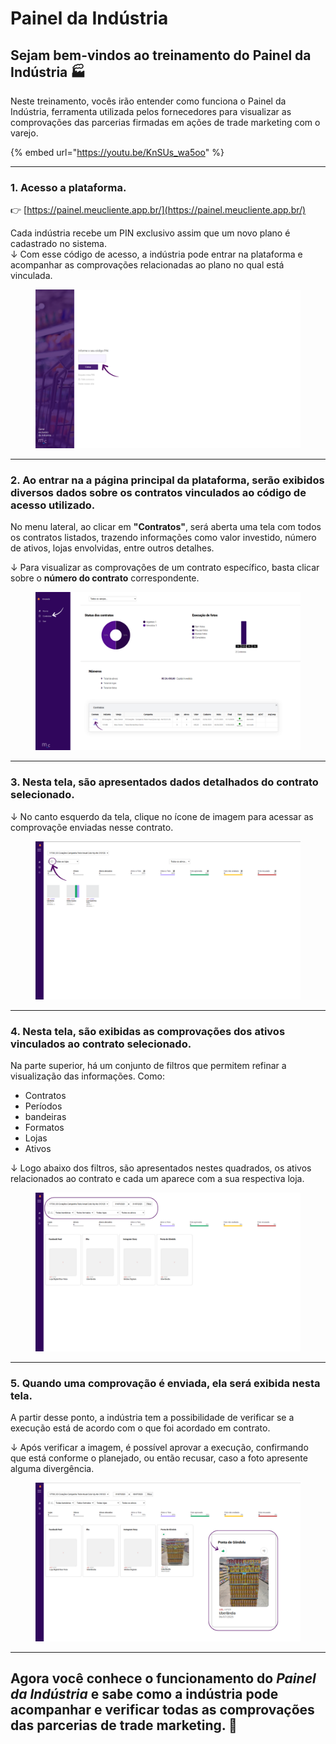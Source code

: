 ---
---

# Painel da Indústria

## Sejam bem-vindos ao treinamento do Painel da Indústria 🏭

Neste treinamento, vocês irão entender como funciona o Painel da Indústria, ferramenta utilizada pelos fornecedores para visualizar as comprovações das parcerias firmadas em ações de trade marketing com o varejo.

{% embed url="https://youtu.be/KnSUs_wa5oo" %}

***

### 1. Acesso a plataforma.

👉 [https://painel.meucliente.app.br/](https://painel.meucliente.app.br/)

Cada indústria recebe um PIN exclusivo assim que um novo plano é cadastrado no sistema.\
↓ Com esse código de acesso, a indústria pode entrar na plataforma e acompanhar as comprovações relacionadas ao plano no qual está vinculada.

<figure><img src="../.gitbook/assets/1.png" alt=""><figcaption></figcaption></figure>

***

### 2. Ao entrar na a página principal da plataforma, serão exibidos diversos dados sobre os contratos vinculados ao código de acesso utilizado.

No menu lateral, ao clicar em **"Contratos"**, será aberta uma tela com todos os contratos listados, trazendo informações como valor investido, número de ativos, lojas envolvidas, entre outros detalhes.

↓ Para visualizar as comprovações de um contrato específico, basta clicar sobre o **número do contrato** correspondente.

<figure><img src="../.gitbook/assets/2.png" alt=""><figcaption></figcaption></figure>

***

### 3. Nesta tela, são apresentados dados detalhados do contrato selecionado.

↓ No canto esquerdo da tela, clique no ícone de imagem para acessar as comprovaçõe enviadas nesse contrato.

<figure><img src="../.gitbook/assets/3.png" alt=""><figcaption></figcaption></figure>

***

### 4.  Nesta tela, são exibidas as comprovações dos ativos vinculados ao contrato selecionado.

Na parte superior, há um conjunto de filtros que permitem refinar a visualização das informações. Como:

* Contratos
* Períodos
* bandeiras
* Formatos
* Lojas
* Ativos

↓ Logo abaixo dos filtros, são apresentados nestes quadrados, os ativos relacionados ao contrato e cada um aparece com a sua respectiva loja.

<figure><img src="../.gitbook/assets/4.png" alt=""><figcaption></figcaption></figure>

***

### 5. Quando uma comprovação é enviada, ela será exibida nesta tela.

A partir desse ponto, a indústria tem a possibilidade de verificar se a execução está de acordo com o que foi acordado em contrato.&#x20;

↓ Após verificar a imagem, é possível aprovar a execução, confirmando que está conforme o planejado, ou então recusar, caso a foto apresente alguma divergência.

<figure><img src="../.gitbook/assets/5.png" alt=""><figcaption></figcaption></figure>

***

## Agora você conhece o funcionamento do _Painel da Indústria_ e sabe como a indústria pode acompanhar e verificar todas as comprovações das parcerias de trade marketing. 🤝

